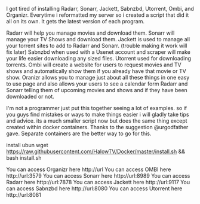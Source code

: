 I got tired of installing Radarr, Sonarr, Jackett, Sabnzbd, Utorrent, Ombi, and Organizr. Everytime i reformatted my server so i created a script that did it all on its own.
It gets the latest version of each program.

Radarr will help you manage movies and download them.
Sonarr will manage your TV Shows and download them.
Jackett is used to manage all your torrent sites to add to Radarr and Sonarr. (trouble making it work will fix later)
Sabnzbd when used with a Usenet account and scraper will make your life easier downloading any sized files.
Utorrent used for downloading torrents.
Ombi will create a website for users to request movies and TV shows and automatically show them if you already have that movie or TV show.
Oranizr allows you to manage just about all these things in one easy to use page and also allows your users to see a calendar form Radarr and Sonarr telling them of upcoming movies and shows and if they have been downloaded or not.

I'm not a programmer just put this together seeing a lot of examples. so if you guys find mistakes or ways to make things easier i will gladly take tips and advice.
its a much smaller script now but does the same thing except created within docker containers. Thanks to the suggestion @urgodfather gave. Separate containers are the better way to go for this.

install ubun
wget https://raw.githubusercontent.com/HalowTV/Docker/master/install.sh && bash install.sh
 


You can access Organizr here http://url
You can access OMBI here http://url:3579
You can access Sonarr here http://url:8989
You can access Radarr here http://url:7878
You can access Jackett here http://url:9117
You can access Sabnzbd here http://url:8080
You can access Utorrent here http://url:8081
